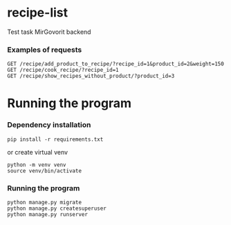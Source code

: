 # recipe-list
Test task MirGovorit backend

### Examples of requests
```
GET /recipe/add_product_to_recipe/?recipe_id=1&product_id=2&weight=150
GET /recipe/cook_recipe/?recipe_id=1
GET /recipe/show_recipes_without_product/?product_id=3

```

# Running the program
### Dependency installation
```
pip install -r requirements.txt
```
or create virtual venv 
```
python -m venv venv
source venv/bin/activate
```

### Running the program
```
python manage.py migrate
python manage.py createsuperuser
python manage.py runserver
```